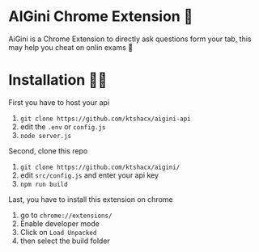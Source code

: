 # AIGini Chrome Extension 🤖
AiGini is a Chrome Extension to directly ask questions form your tab, this may help you cheat on onlin exams 👻

# Installation 🙋‍♂️
First you have to host your api
1) `git clone https://github.com/ktshacx/aigini-api`
2) edit the `.env` or `config.js`
3) `node server.js`
   
Second, clone this repo
1) `git clone https://github.com/ktshacx/aigini/`
2) edit `src/config.js` and enter your api key
3) `npm run build`

Last, you have to install this extension on chrome
1) go to `chrome://extensions/`
2) Enable developer mode
3) Click on `Load Unpacked`
4) then select the build folder
